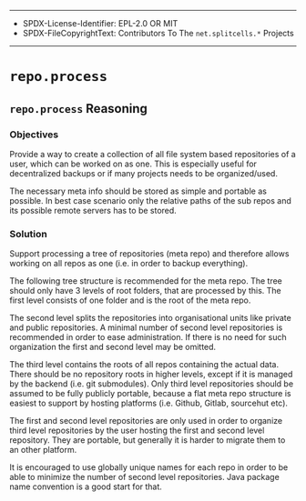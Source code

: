 ----
* SPDX-License-Identifier: EPL-2.0 OR MIT
* SPDX-FileCopyrightText: Contributors To The `net.splitcells.*` Projects
----
# `repo.process`
## `repo.process` Reasoning
### Objectives
Provide a way to create a collection of all file system based repositories of a user, which can be worked on as one.
This is especially useful for decentralized backups or if many projects needs to be organized/used.

The necessary meta info should be stored as simple and portable as possible.
In best case scenario only the relative paths of the sub repos and its possible remote servers has to be stored.
### Solution
Support processing a tree of repositories (meta repo) and therefore allows working on all repos as one
(i.e. in order to backup everything).

The following tree structure is recommended for the meta repo.
The tree should only have 3 levels of root folders, that are processed by this.
The first level consists of one folder and is the root of the meta repo.

The second level splits the repositories into organisational units like private and public repositories.
A minimal number of second level repositories is recommended in order to ease administration.
If there is no need for such organization the first and second level may be omitted.

The third level contains the roots of all repos containing the actual data.
There should be no repository roots in higher levels, except if it is managed by the backend (i.e. git submodules).
Only third level repositories should be assumed to be fully publicly portable,
because a flat meta repo structure is easiest to support by hosting platforms (i.e. Github, Gitlab, sourcehut etc).

The first and second level repositories are only used in order to organize third level repositories
by the user hosting the first and second level repository.
They are portable, but generally it is harder to migrate them to an other platform.

It is encouraged to use globally unique names for each repo in order to be able to minimize the number of second
level repositories.
Java package name convention is a good start for that.
